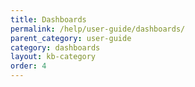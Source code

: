 ```yaml
---
title: Dashboards
permalink: /help/user-guide/dashboards/
parent_category: user-guide
category: dashboards
layout: kb-category
order: 4
---
```

